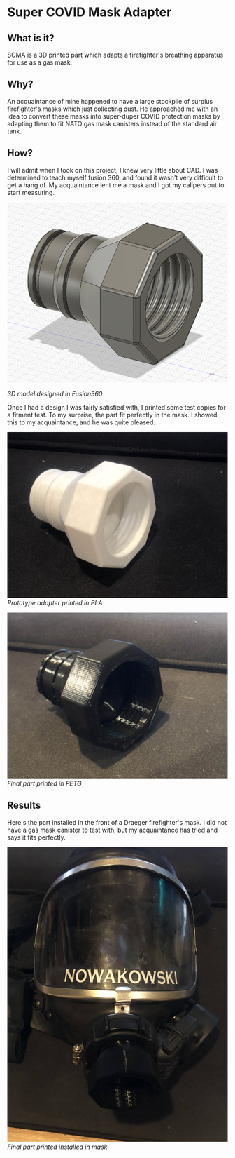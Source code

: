 # Super COVID Mask Adapter

## What is it?

SCMA is a 3D printed part which adapts a firefighter's breathing apparatus for use as a gas mask.

## Why?

An acquaintance of mine happened to have a large stockpile of surplus firefighter's masks which just collecting dust. He approached me with an idea to convert these masks into super-duper COVID protection masks by adapting them to fit NATO gas mask canisters instead of the standard air tank.

## How?

I will admit when I took on this project, I knew very little about CAD. I was determined to teach myself fusion 360, and found it wasn't very difficult to get a hang of. My acquaintance lent me a mask and I got my calipers out to start measuring.

![3D model designed in Fusion360](./img/SuperCovidMaskAdapter_Mockup.jpg)

_3D model designed in Fusion360_

Once I had a design I was fairly satisfied with, I printed some test copies for a fitment test. To my surprise, the part fit perfectly in the mask. I showed this to my acquaintance, and he was quite pleased.

![Prototype adapter printed in PLA](./img/SuperCovidMaskAdapter_6011.jpg)
_Prototype adapter printed in PLA_

![Final part printed in PETG](./img/SuperCovidMaskAdapter_6013.jpg)
_Final part printed in PETG_

## Results

Here's the part installed in the front of a Draeger firefighter's mask. I did not have a gas mask canister to test with, but my acquaintance has tried and says it fits perfectly.

![Final part printed installed in mask](./img/SuperCovidMaskAdapter_6014.jpg)
_Final part printed installed in mask_
